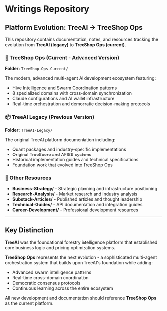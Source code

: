 # Writings Repository

## Platform Evolution: TreeAI → TreeShop Ops

This repository contains documentation, notes, and resources tracking the evolution from **TreeAI (legacy)** to **TreeShop Ops (current)**.

### 🚀 TreeShop Ops (Current - Advanced Version)
**Folder:** `TreeShop-Ops-Current/`

The modern, advanced multi-agent AI development ecosystem featuring:
- Hive Intelligence and Swarm Coordination patterns
- 8 specialized domains with cross-domain synchronization
- Claude configurations and AI wallet infrastructure
- Real-time orchestration and democratic decision-making protocols

### 📦 TreeAI Legacy (Previous Version)
**Folder:** `TreeAI-Legacy/`

The original TreeAI platform documentation including:
- Quant packages and industry-specific implementations
- Original TreeScore and AFISS systems
- Historical implementation guides and technical specifications
- Foundation work that evolved into TreeShop Ops

### 📁 Other Resources

- **Business-Strategy/** - Strategic planning and infrastructure positioning
- **Research-Analysis/** - Market research and industry analysis
- **Substack-Articles/** - Published articles and thought leadership
- **Technical-Guides/** - API documentation and integration guides
- **Career-Development/** - Professional development resources

---

## Key Distinction

**TreeAI** was the foundational forestry intelligence platform that established core business logic and pricing optimization systems.

**TreeShop Ops** represents the next evolution - a sophisticated multi-agent orchestration system that builds upon TreeAI's foundation while adding:
- Advanced swarm intelligence patterns
- Real-time cross-domain coordination
- Democratic consensus protocols
- Continuous learning across the entire ecosystem

All new development and documentation should reference **TreeShop Ops** as the current platform.